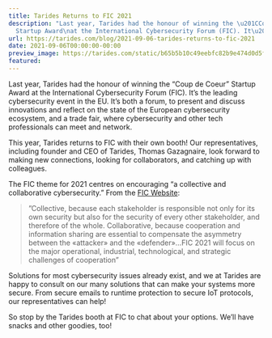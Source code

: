 ```yaml
---
title: Tarides Returns to FIC 2021
description: "Last year, Tarides had the honour of winning the \u201CCoup de Coeur\u201D
  Startup Award\nat the International Cybersecurity Forum (FIC). It\u2019s the\u2026"
url: https://tarides.com/blog/2021-09-06-tarides-returns-to-fic-2021
date: 2021-09-06T00:00:00-00:00
preview_image: https://tarides.com/static/b65b5b10c49eebfc82b9e474d0d5ffe8/0132d/cyber_lock.jpg
featured:
---
```


<p>Last year, Tarides had the honour of winning the “Coup de Coeur” Startup Award
at the International Cybersecurity Forum (FIC). It’s the leading cybersecurity
event in the EU. It’s both a forum, to present and discuss innovations and
reflect on the state of the European cybersecurity ecosystem, and a trade fair,
where cybersecurity and other tech professionals can meet and network.</p>
<p>This year, Tarides returns to FIC with their own booth! Our representatives,
including founder and CEO of Tarides, Thomas Gazagnaire, look forward to making
new connections, looking for collaborators, and catching up with colleagues.</p>
<p>The FIC theme for 2021 centres on encouraging “a collective and collaborative
cybersecurity.” From the <a href="https://www.forum-fic.com/en/home/discover/what-is-the-fic.htm">FIC
Website</a>:</p>
<blockquote>
<p>”Collective, because each stakeholder is responsible not only for its own
security but also for the security of every other stakeholder, and therefore of
the whole. Collaborative, because cooperation and information sharing are
essential to compensate the asymmetry between the «attacker» and the
«defender»…FIC 2021 will focus on the major operational, industrial,
technological, and strategic challenges of cooperation”</p>
</blockquote>
<p>Solutions for most cybersecurity issues already exist, and we at Tarides are
happy to consult on our many solutions that can make your systems more secure.
From secure emails to runtime protection to secure IoT protocols, our
representatives can help!</p>
<p>So stop by the Tarides booth at FIC to chat about your options. We’ll have
snacks and other goodies, too!</p>
